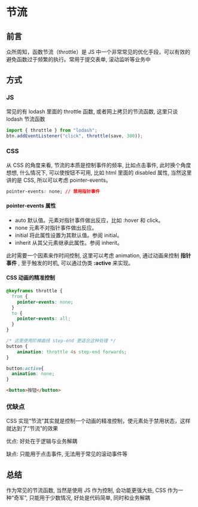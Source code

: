 # 节流

## 前言

众所周知，函数节流（throttle）是 JS 中一个非常常见的优化手段，可以有效的避免函数过于频繁的执行。常用于提交表单, 滚动监听等业务中

## 方式

### JS

常见的有 lodash 里面的 throttle 函数, 或者网上拷贝的节流函数, 这里只谈 lodash 节流函数

```ts
import { throttle } from "lodash";
btn.addEventListener("click", throttle(save, 300));
```

### CSS

从 CSS 的角度来看, 节流的本质是控制事件的频率, 比如点击事件, 此时换个角度想想, 什么情况下, 可以使按钮不可用, 比如 html 里面的 disabled 属性, 当然这里讲的是 CSS, 所以可以考虑 pointer-events。

```css
pointer-events: none; // 禁用指针事件
```

#### pointer-events 属性

- auto 默认值。元素对指针事件做出反应，比如 :hover 和 click。
- none 元素不对指针事件做出反应。
- initial 将此属性设置为其默认值。参阅 initial。
- inherit 从其父元素继承此属性。参阅 inherit。

此时需要一个因素来作时间控制, 这里可以考虑 animation, 通过动画来控制 **指针事件** , 至于触发的时机, 可以通过伪类 **:active** 来实现。

#### CSS 动画的精准控制

```CSS
@keyframes throttle {
  from {
    pointer-events: none;
  }
  to {
    pointer-events: all;
  }
}

/* 这里使用阶梯曲线 step-end 更适合这种处理 */
button {
    animation: throttle 4s step-end forwards;
}

button:active{
  animation: none;
}
```

```html
<button>按钮</button>
```

### 优缺点

CSS 实现“节流”其实就是控制一个动画的精准控制，使元素处于禁用状态，这样就达到了“节流”的效果

优点: 好处在于逻辑与业务解耦

缺点: 只能用于点击事件, 无法用于常见的滚动事件等

## 总结

作为常见的节流函数, 当然是使用 JS 作为控制, 会功能更强大些, CSS 作为一种“奇军”, 只能用于少数情况, 好处是代码简单, 同时和业务解耦
